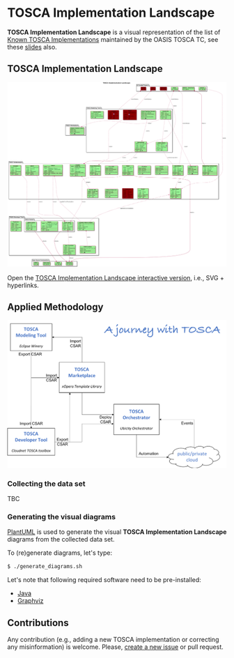 # TOSCA Implementation Landscape

**TOSCA Implementation Landscape** is a visual representation of the list of [Known TOSCA Implementations](https://github.com/oasis-open/tosca-community-contributions/wiki/Known-TOSCA-Implementations) maintained by the OASIS TOSCA TC, see these [slides](https://www.oasis-open.org/committees/download.php/67709/TOSCA%20Webinar-2020-09-09.pdf) also.

## TOSCA Implementation Landscape

![TOSCA Implementation Landscape](TOSCA-Implementation-Landscape.png)

Open the [TOSCA Implementation Landscape interactive version](TOSCA-Implementation-Landscape.svg), i.e., SVG + hyperlinks.

## Applied Methodology

![A journey with TOSCA](A%20journey%20with%20TOSCA.png)

### Collecting the data set

TBC

### Generating the visual diagrams

[PlantUML](https://plantuml.com) is used to generate the visual **TOSCA Implementation Landscape** diagrams from the collected data set.

To (re)generate diagrams, let's type:
```sh
$ ./generate_diagrams.sh
```

Let's note that following required software need to be pre-installed:
* [Java](https://www.java.com)
* [Graphviz](https://graphviz.org/)

## Contributions

Any contribution (e.g., adding a new TOSCA implementation or correcting any misinformation) is welcome. Please, [create a new issue](https://github.com/philippemerle/tosca-implementation-landscape/issues/new) or pull request.
